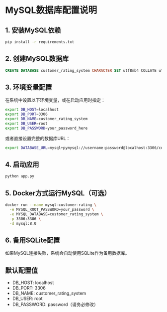 # MySQL数据库配置说明

## 1. 安装MySQL依赖

```bash
pip install -r requirements.txt
```

## 2. 创建MySQL数据库

```sql
CREATE DATABASE customer_rating_system CHARACTER SET utf8mb4 COLLATE utf8mb4_unicode_ci;
```

## 3. 环境变量配置

在系统中设置以下环境变量，或在启动应用时指定：

```bash
export DB_HOST=localhost
export DB_PORT=3306
export DB_NAME=customer_rating_system
export DB_USER=root
export DB_PASSWORD=your_password_here
```

或者直接设置完整的数据库URL：

```bash
export DATABASE_URL=mysql+pymysql://username:password@localhost:3306/customer_rating_system?charset=utf8mb4
```

## 4. 启动应用

```bash
python app.py
```

## 5. Docker方式运行MySQL（可选）

```bash
docker run --name mysql-customer-rating \
  -e MYSQL_ROOT_PASSWORD=your_password \
  -e MYSQL_DATABASE=customer_rating_system \
  -p 3306:3306 \
  -d mysql:8.0
```

## 6. 备用SQLite配置

如果MySQL连接失败，系统会自动使用SQLite作为备用数据库。

## 默认配置值

- DB_HOST: localhost
- DB_PORT: 3306
- DB_NAME: customer_rating_system
- DB_USER: root
- DB_PASSWORD: password（请务必修改） 